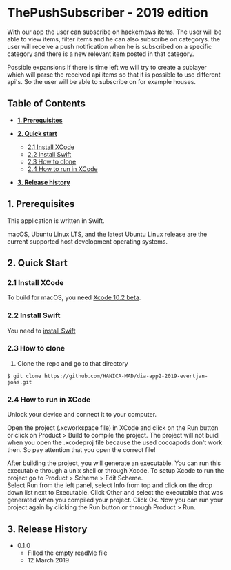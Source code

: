 # ThePushSubscriber  - 2019 edition

With our app the user can  subscribe on hackernews items. 
The user will be able to view items, filter items and he can also subscribe on categorys. 
the user will receive a push notification when he is subscribed on a specific category and there is a new relevant
item posted in that category. 

Possible expansions
If there is time left we will try to create a sublayer which will parse the received api items so that it is possible to use different api's.
So the user will be able to subscribe on for example houses. 

## Table of Contents

* **[1. Prerequisites](#Prerequisites)**

* **[2. Quick start](#Quick_start)** 

  - [2.1 Install XCode](#XCode)
  - [2.2 Install Swift](#Swift)
  - [2.3 How to clone](#HowToClone)
  - [2.4 How to run in XCode](#RunXCode)

* **[3. Release history](#Release_History)**

## 1. Prerequisites <a name="Prerequisites"/>

This application is written in Swift. 

macOS, Ubuntu Linux LTS, and the latest Ubuntu Linux release are the current
supported host development operating systems.
    
## 2. Quick Start <a name="Quick_start"/>

### 2.1 Install XCode <a name="XCode"/>

To build for macOS, you need [Xcode 10.2 beta](https://developer.apple.com/xcode/downloads/).

### 2.2 Install Swift <a name="Swift"/>

You need to [install Swift](https://swift.org/getting-started/#installing-swift)

### 2.3 How to clone <a name="HowToClone"/>

1. Clone the repo and go to that directory

```
$ git clone https://github.com/HANICA-MAD/dia-app2-2019-evertjan-joas.git
``` 

### 2.4 How to run in XCode <a name="RunXCode"/>

Unlock your device and connect it to your computer.

Open the project (.xcworkspace file) in XCode and click on the	Run button or click on Product > Build to compile the project. 
The project will not buidl when you open the .xcodeproj file because the used cocoapods don't work then. So pay attention that you open the correct file!

After	building the project, you will generate an executable. You can run this executable through a	unix	shell or 
through	Xcode. To	setup	Xcode	to run the project go to Product > Scheme >	Edit Scheme.	
Select Run from	the	left panel,	select Info from top and click on	the	drop down	list next to Executable.
Click	Other	and	select the executable that was generated when you compiled your	project. Click Ok.
Now	you	can	run	your project again by clicking the Run button or through Product > Run.

## 3. Release History <a name="Release_History"/>

- 0.1.0
  - Filled the empty readMe file
  - 12 March 2019

